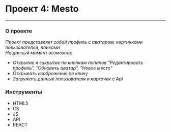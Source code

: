 # Проект 4: Mesto
--------------------------

### О проекте  
_Проект представляет собой профиль с аватаром, картинками пользователей, лайками_   
_На данный момент возможно:_ 
* _Открытие и закрытие по кнопкам попапов "Редактировать профиль", "Обновить аватар", "Новое место"_ 
* _Открывать изображения по клику_
* _Загружать данные пользователя и карточек с Api_  

### Инструменты 

* HTML5  
* CS  
* JS    
* API  
* REACT